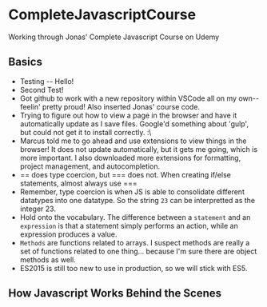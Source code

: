 # CompleteJavascriptCourse
Working through Jonas' Complete Javascript Course on Udemy

## Basics
* Testing -- Hello!
* Second Test!
* Got github to work with a new repository within VSCode all on my own--feelin' pretty proud! Also inserted Jonas' course code.
* Trying to figure out how to view a page in the browser and have it automatically update as I save files. Google'd something about 'gulp', but could not get it to install correctly. :\
* Marcus told me to go ahead and use extensions to view things in the browser! It does not update automatically, but it gets me going, which is more important. I also downloaded more extensions for formatting, project management, and autocompletion.
* == does type coercion, but === does not. When creating if/else statements, almost always use ===
* Remember, type coercion is when JS is able to consolidate different datatypes into one datatype. So the string `23` can be interpretted as the integer 23.
* Hold onto the vocabulary. The difference between a `statement` and an `expression` is that a statement simply performs an action, while an expression produces a value.
* `Methods` are functions related to arrays. I suspect methods are really a set of functions related to one thing... because I'm sure there are object methods as well.
* ES2015 is still too new to use in production, so we will stick with ES5.

## How Javascript Works Behind the Scenes